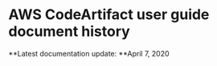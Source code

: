 # AWS CodeArtifact user guide document history<a name="history"></a>

**Latest documentation update: **April 7, 2020